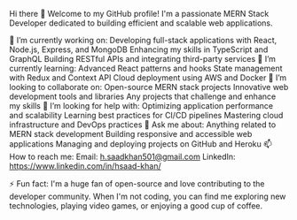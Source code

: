 Hi there 👋
Welcome to my GitHub profile! I'm a passionate MERN Stack Developer dedicated to building efficient and scalable web applications.

🔭 I’m currently working on:
Developing full-stack applications with React, Node.js, Express, and MongoDB
Enhancing my skills in TypeScript and GraphQL
Building RESTful APIs and integrating third-party services
🌱 I’m currently learning:
Advanced React patterns and hooks
State management with Redux and Context API
Cloud deployment using AWS and Docker
👯 I’m looking to collaborate on:
Open-source MERN stack projects
Innovative web development tools and libraries
Any projects that challenge and enhance my skills
🤔 I’m looking for help with:
Optimizing application performance and scalability
Learning best practices for CI/CD pipelines
Mastering cloud infrastructure and DevOps practices
💬 Ask me about:
Anything related to MERN stack development
Building responsive and accessible web applications
Managing and deploying projects on GitHub and Heroku
📫 How to reach me:
Email: h.saadkhan501@gmail.com
LinkedIn: https://www.linkedin.com/in/hsaad-khan/

⚡ Fun fact:
I'm a huge fan of open-source and love contributing to the developer community. When I'm not coding, you can find me exploring new technologies, playing video games, or enjoying a good cup of coffee.
